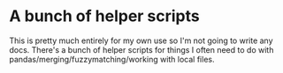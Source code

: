 # A bunch of helper scripts

This is pretty much entirely for my own use so I'm not going to write any docs. There's a bunch of helper scripts for things I often need to do with pandas/merging/fuzzymatching/working with local files. 




